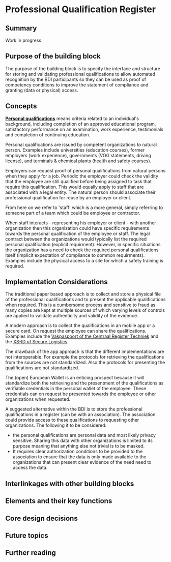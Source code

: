 # Professional Qualification Register

## Summary

Work in progress.

## Purpose of the building block

The purpose of the building block is to specify the interface and structure for storing and validating professional qualifications to allow automated recognition by the BDI participants so they can be used as proof of competency conditions to improve the statement of compliance and granting (data or physical) access.

## Concepts

[**Personal qualifications**](https://www.lawinsider.com/dictionary/personal-qualifications) means criteria related to an individual's background, including completion of an approved educational program, satisfactory performance on an examination, work experience, testimonials and completion of continuing education.

Personal qualifications are issued by competent organizations to natural person. Examples include universities (education courses), former employers (work experience), governments (VOG statements, driving license), and terminals  & chemical plants (health and safety courses).

Employers can request proof of personal qualifications from natural persons when they apply for a job. Periodic the employer could check the validity that the employee are still qualified before being assigned to task that require this qualification. This would equally apply to staff that are associated with a legal entity. The natural person should associate their professional qualification for reuse by an employer or client.&#x20;

From here on we refer to 'staff' which is a more general, simply referring to someone part of a team which could be employee or contractor.&#x20;

When staff interacts - representing his employer or client - with another organization then this organization could have specific requirements towards the personal qualification of the employee or staff. The legal contract between the organizations would typically list the required personal qualification (explicit requirment). However, in specific situations the organization has a need to check the required personal qualifications itself (implicit expectation of compliance to common requirments). Examples include the physical access to a site for which a safety training is required.

## Implementation Considerations&#x20;

The traditional paper based approach is to collect and store a physical file of the professional qualifications and to present the applicable qualifications when required. This is a cumbersome process and sensitive to fraud as many copies are kept at multiple sources of which varying levels of controls are applied to validate authenticity and validity of the evidence.

A modern approach is to collect the qualifications in an mobile app or a secure card. On request the employee can share the qualifications. Examples include the [Vakpaspoort of the Centraal Register Techniek](https://centraalregistertechniek.nl/app-vakpaspoort-techniek) and the [XS-ID of Secure Logistics](https://www.secure-logistics.nl/en/xs-key/).

The drawback of the app approach is that the different implementations are not interoperable. For example the protocols for retrieving the qualifications from the sources are not standardized. Also the protocols for presenting the qualifications are not standardized.&#x20;

The (open) European Wallet is an enticing prospect because it will standardize both the retrieving and the presentment of the qualifications as verifiable credentials in the personal wallet of the employee. These credentials can on request be presented towards the employee or other organizations when requested.&#x20;

A suggested alternative within the BDI is to store the professional qualifications in a register (can be with an association). The association could provide access to these qualifications to requesting other organizations. The following it to be considered:

* the personal qualifications are personal data and most likely privacy sensitive. Sharing this data with other organizations is limited to its purpose meaning that anything else not trivial is to be masked.
* It requires clear authorization conditions to be provided to the association to ensure that the data is only made available to the organizations that can present clear evidence of the need need to access the data.

## Interlinkages with other building blocks

## Elements and their key functions

## Core design decisions

## Future topics

## Further reading
